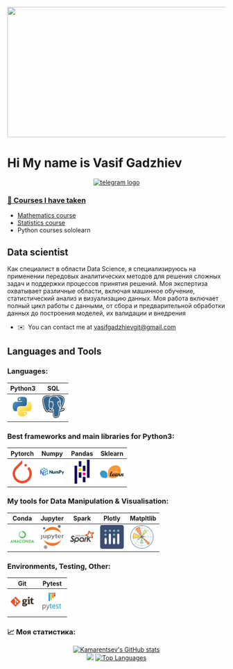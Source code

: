 <br clear="both">

<div align="center">
  <img height="300" width="600" src="https://media.giphy.com/media/v1.Y2lkPTc5MGI3NjExbTRvanB3eWt6YTVvbzY5a213eXEyd3l4ZmF5aG9wd205YWI3aXNzeiZlcD12MV9pbnRlcm5hbF9naWZfYnlfaWQmY3Q9Zw/8jnmXB4R1b5ska6L7l/giphy-downsized-large.gif"  />
</div>

Hi ![]()My name is Vasif Gadzhiev
==========================================================================================================================================

<div align="center">
  <a href="https://t.me/lionl1" target="_blank">
    <img src="https://img.shields.io/static/v1?message=Telegram&logo=telegram&label=&color=2CA5E0&logoColor=white&labelColor=&style=for-the-badge" height="25" alt="telegram logo"  />
</div>

###
<h3 align="left">📕 Courses I have taken </h3>

- [Mathematics course](https://stepik.org/cert/2324848?lang=en)
- [Statistics course](https://stepik.org/cert/2314065)
- Python courses sololearn

###

Data scientist
--------------

Как специалист в области Data Science, я специализируюсь на применении передовых аналитических методов для решения сложных задач и поддержки процессов принятия решений. Моя экспертиза охватывает различные области, включая машинное обучение, статистический анализ и визуализацию данных. Моя работа включает полный цикл работы с данными, от сбора и предварительной обработки данных до построения моделей, их валидации и внедрения

* ✉️  You can contact me at [vasifgadzhievgit@gmail.com](mailto:vasifgadzhievgit@gmail.com)

###

## Languages and Tools 
<div>

### Languages:
| Python3 | SQL |
|---------|-----|
|  <img src="https://github.com/devicons/devicon/blob/master/icons/python/python-original.svg" title="Python"  alt="Python" width="55" height="55"/> | <img src="https://github.com/devicons/devicon/blob/master/icons/postgresql/postgresql-original.svg" title="SQL" alt="SQL" width="55" height="55"/> | <img 


### Best frameworks and main libraries for Python3:

| Pytorch |  Numpy | Pandas | Sklearn |
|----------|----------|----------|----------|
|  <img src="https://github.com/devicons/devicon/blob/master/icons/pytorch/pytorch-original.svg" title="Pytorch"  alt="Pytorch" width="55" height="55"/>| <img src="https://github.com/devicons/devicon/blob/master/icons/numpy/numpy-original-wordmark.svg" title="Numpy" alt="Numpy" width="55" height="55"/>|  <img src="https://github.com/devicons/devicon/blob/master/icons/pandas/pandas-original.svg" title="Pandas" alt="Pandas" width="55" height="55"/>|  <img src="https://github.com/devicons/devicon/blob/master/icons/scikitlearn/scikitlearn-original.svg" title="sklearn" alt="sklearn" width="55" height="55"/>| <img src="https://github.com/devicons/devicon/blob/master/icons/opencv/opencv-original.svg" title="mpl" alt="mpl" width="55" height="55"/>|



### My tools for Data Manipulation & Visualisation:

| Conda | Jupyter | Spark |  Plotly | Matpltlib |
|----------|----------|----------|----------|----------|
|<img src="https://github.com/devicons/devicon/blob/master/icons/anaconda/anaconda-original-wordmark.svg" title="Anaconda" alt="Conda" width="55" height="55"/>|<img src="https://github.com/devicons/devicon/blob/master/icons/jupyter/jupyter-original-wordmark.svg" title="Jupiter" alt="Jupiter" width="55" height="55"/>|<img src="https://github.com/devicons/devicon/blob/master/icons/apachespark/apachespark-original-wordmark.svg" title="Spark" alt="Spark" width="55" height="55"/>|<img src="https://github.com/devicons/devicon/blob/master/icons/plotly/plotly-original.svg" title="plotly" alt="pltly" width="55" height="55"/> | <img src="https://github.com/devicons/devicon/blob/master/icons/matplotlib/matplotlib-original.svg" title="plotly" alt="pltly" width="55" height="55"/> |

  
### Environments, Testing, Other:

| Git | Pytest |
|----------|----------|
|<img src="https://github.com/devicons/devicon/blob/master/icons/git/git-original-wordmark.svg" title="Git" alt="Git" width="55" height="55"/>|<img src="https://github.com/devicons/devicon/blob/master/icons/pytest/pytest-original-wordmark.svg" title="pytest" alt="pytest" width="55" height="55"/>|


### 📈 Моя статистика:
<div align="center">
<a href="https://github.com/Lionl1"><img src="https://github-readme-stats.vercel.app/api?username=lionl1&show_icons=true&hide=stars,&count_private=true&title_color=ef4444&text_color=ffffff&icon_color=ef4444&bg_color=1c1917&hide_border=true&show_icons=true" alt="Kamarentsev's GitHub stats" /></a>
</div>
<div align="center">
<a href="https://github.com/Lionl1"><img src="https://github-readme-streak-stats.herokuapp.com/?user=lionl1&stroke=ffffff&background=1c1917&ring=ef4444&fire=ef4444&currStreakNum=ffffff&currStreakLabel=ef4444&sideNums=ffffff&sideLabels=ffffff&dates=ffffff&hide_border=true" /></a>
<a href="https://github.com/Lionl1" align="left"><img src="https://github-readme-stats.vercel.app/api/top-langs/?username=lionl1&langs_count=10&title_color=ef4444&text_color=ffffff&icon_color=ef4444&bg_color=1c1917&hide_border=true&locale=en&custom_title=Top%20%Languages" alt="Top Languages" /></a>
</div>
